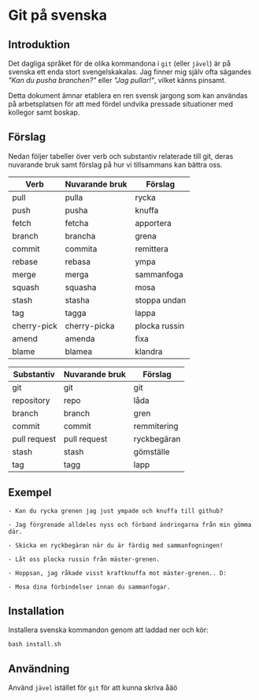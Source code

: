 # Git på svenska

## Introduktion

Det dagliga språket för de olika kommandona i `git` (eller `jävel`) är
på svenska ett enda stort svengelskakalas. Jag finner mig själv ofta
sägandes _"Kan du pusha branchen?"_ eller _"Jag pullar!"_, vilket
känns pinsamt.

Detta dokument ämnar etablera en ren svensk jargong som kan användas
på arbetsplatsen för att med fördel undvika pressade situationer med
kollegor samt boskap.

## Förslag

Nedan följer tabeller över verb och substantiv relaterade till git,
deras nuvarande bruk samt förslag på hur vi tillsammans kan bättra
oss.

| Verb        | Nuvarande bruk | Förslag       |
|-------------|----------------|---------------|
| pull        | pulla          | rycka         |
| push        | pusha          | knuffa        |
| fetch       | fetcha         | apportera     |
| branch      | brancha        | grena         |
| commit      | commita        | remittera     |
| rebase      | rebasa         | ympa          |
| merge       | merga          | sammanfoga    |
| squash      | squasha        | mosa          |
| stash       | stasha         | stoppa undan  |
| tag         | tagga          | lappa         |
| cherry-pick | cherry-picka   | plocka russin |
| amend       | amenda         | fixa          |
| blame       | blamea         | klandra       |

| Substantiv   | Nuvarande bruk | Förslag     |
|--------------|----------------|-------------|
| git          | git            | git         |
| repository   | repo           | låda        |
| branch       | branch         | gren        |
| commit       | commit         | remmitering |
| pull request | pull request   | ryckbegäran |
| stash        | stash          | gömställe   |
| tag          | tagg           | lapp        |

## Exempel

    - Kan du rycka grenen jag just ympade och knuffa till github?

    - Jag förgrenade alldeles nyss och förband ändringarna från min gömma där.

    - Skicka en ryckbegäran när du är färdig med sammanfogningen!

    - Låt oss plocka russin från mäster-grenen.
    
    - Hoppsan, jag råkade visst kraftknuffa mot mäster-grenen.. D:

    - Mosa dina förbindelser innan du sammanfogar.

## Installation

Installera svenska kommandon genom att laddad ner och kör:

```
bash install.sh
```

## Användning

Använd ``jävel`` istället för ``git`` för att kunna skriva åäö


